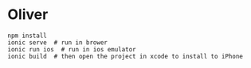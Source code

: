 # Oliver

    npm install
    ionic serve  # run in brower
    ionic run ios  # run in ios emulator
    ionic build  # then open the project in xcode to install to iPhone
